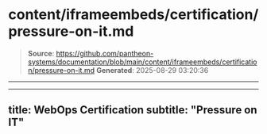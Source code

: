 # content/iframeembeds/certification/pressure-on-it.md

> **Source**: https://github.com/pantheon-systems/documentation/blob/main/content/iframeembeds/certification/pressure-on-it.md
> **Generated**: 2025-08-29 03:20:36

---

---
title: WebOps Certification
subtitle: "Pressure on IT"
---

<Partial file="certification-guide/pressure-on-it.md" />
